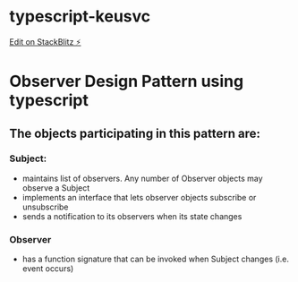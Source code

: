 # typescript-keusvc

[Edit on StackBlitz ⚡️](https://stackblitz.com/edit/typescript-keusvc)

# Observer Design Pattern using typescript

## The objects participating in this pattern are:

### Subject:

- maintains list of observers. Any number of Observer objects may observe a Subject
- implements an interface that lets observer objects subscribe or unsubscribe
- sends a notification to its observers when its state changes

### Observer

- has a function signature that can be invoked when Subject changes (i.e. event occurs)
